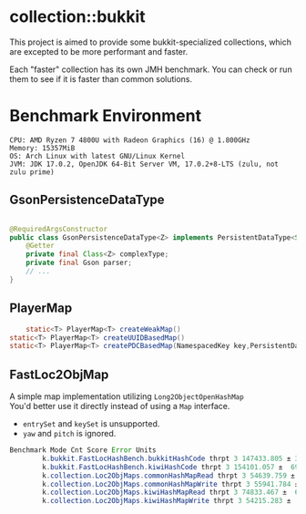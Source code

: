 # collection::bukkit

This project is aimed to provide some bukkit-specialized collections, which are excepted to be more performant and
faster.

Each "faster" collection has its own JMH benchmark. You can check or run them to see if it is faster than common
solutions.

# Benchmark Environment

```
CPU: AMD Ryzen 7 4800U with Radeon Graphics (16) @ 1.800GHz
Memory: 15357MiB
OS: Arch Linux with latest GNU/Linux Kernel
JVM: JDK 17.0.2, OpenJDK 64-Bit Server VM, 17.0.2+8-LTS (zulu, not zulu prime)
```

## GsonPersistenceDataType

```java

@RequiredArgsConstructor
public class GsonPersistenceDataType<Z> implements PersistentDataType<String, Z> {
    @Getter
    private final Class<Z> complexType;
    private final Gson parser;
    // ...
}
```

## PlayerMap

```java
    static<T> PlayerMap<T> createWeakMap()
static<T> PlayerMap<T> createUUIDBasedMap()
static<T> PlayerMap<T> createPDCBasedMap(NamespacedKey key,PersistentDataType<?, T> type)
```

## FastLoc2ObjMap

A simple map implementation utilizing `Long2ObjectOpenHashMap`  
You'd better use it directly instead of using a `Map` interface.

- `entrySet` and `keySet` is unsupported.
- `yaw` and `pitch` is ignored.

```java
Benchmark Mode Cnt Score Error Units
        k.bukkit.FastLocHashBench.bukkitHashCode thrpt 3 147433.805 ± 30120.825ops/s
        k.bukkit.FastLocHashBench.kiwiHashCode thrpt 3 154101.057 ±  6928.009ops/s
        k.collection.Loc2ObjMaps.commonHashMapRead thrpt 3 54639.759 ± 13169.074ops/s
        k.collection.Loc2ObjMaps.commonHashMapWrite thrpt 3 55941.784 ± 48699.401ops/s
        k.collection.Loc2ObjMaps.kiwiHashMapRead thrpt 3 74833.467 ±  6228.279ops/s
        k.collection.Loc2ObjMaps.kiwiHashMapWrite thrpt 3 54215.283 ±  6905.586ops/s

```